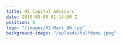 ```yaml
---
title: M2 Capital Advisors
date: 2018-05-08 01:14:00 Z
position: 0
logo: "/images/M2-Mark_BW.jpg"
background-image: "/uploads/halfdome.jpeg"
---
```


